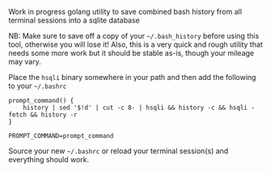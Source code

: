 Work in progress golang utility to save combined bash history from all terminal sessions into a sqlite database

NB: Make sure to save off a copy of your `~/.bash_history` before using this tool, otherwise you will lose it!  Also, this is a very quick and rough utility that needs some more work but it should be stable as-is, though your mileage may vary.

Place the `hsqli` binary somewhere in your path and then add the following to your `~/.bashrc`

```
prompt_command() {
    history | sed '$!d' | cut -c 8- | hsqli && history -c && hsqli -fetch && history -r
}

PROMPT_COMMAND=prompt_command
```

Source your new `~/.bashrc` or reload your terminal session(s) and everything should work.
